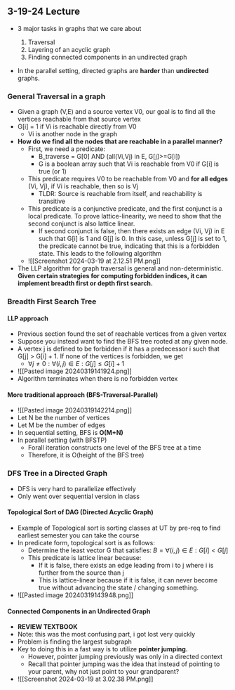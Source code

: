## 3-19-24 Lecture

- 3 major tasks in graphs that we care about
	1. Traversal
	2. Layering of an acyclic graph
	3. Finding connected components in an undirected graph

- In the parallel setting, directed graphs are **harder** than **undirected** graphs.

### General Traversal in a graph
- Given a graph (V,E) and a source vertex V0, our goal is to find all the vertices reachable from that source vertex
- G[i] =  1 if Vi is reachable directly from V0
	- Vi is another node in the graph
- **How do we find all the nodes that are reachable in a parallel manner?**
	- First, we need a predicate:
		- B_traverse = G[0] AND (all(Vi,Vj) in E, G[j]>=G[i])
		- G is a boolean array such that Vi is reachable from V0 if G[i] is true (or 1)
	- This predicate requires V0 to be reachable from V0 and **for all edges** (Vi, Vj), if Vi is reachable, then so is Vj
		- TLDR: Source is reachable from itself, and reachability is transitive
	- This predicate is a conjunctive predicate, and the first conjunct is a local predicate. To prove lattice-linearity, we need to show that the second conjunct is also lattice linear.
		- If second conjunct is false, then there exists an edge (Vi, Vj) in E such that G[i] is 1 and G[j] is 0. In this case, unless G[j] is set to 1, the predicate cannot be true, indicating that this is a forbidden state. This leads to the following algorithm
	- ![[Screenshot 2024-03-19 at 2.12.51 PM.png]]
- The LLP algorithm for graph traversal is general and non-deterministic. **Given certain strategies for computing forbidden indices, it can implement breadth first or depth first search.**
### Breadth First Search Tree
#### LLP approach
- Previous section found the set of reachable vertices from a given vertex
- Suppose you instead want to find the BFS tree rooted at any given node.
- A vertex j is defined to be forbidden if it has a predecessor i such that G[j] > G[i] + 1. If none of the vertices is forbidden, we get 
	- $\forall j \neq 0: \forall(i,j) \in E: G[j] \leq G[i]+1$
- ![[Pasted image 20240319141924.png]]
- Algorithm terminates when there is no forbidden vertex
#### More traditional approach (BFS-Traversal-Parallel)
- ![[Pasted image 20240319142214.png]]
- Let N be the number of vertices
- Let M be the number of edges
- In sequential setting, BFS is **O(M+N)**
- In parallel setting (with BFSTP)
	- Forall iteration constructs one level of the BFS tree at a time
	- Therefore, it is O(height of the BFS tree)

### DFS Tree in a Directed Graph
- DFS is very hard to parallelize effectively
- Only went over sequential version in class
#### Topological Sort of DAG (Directed Acyclic Graph)
- Example of Topological sort is sorting classes at UT by pre-req to find earliest semester you can take the course
- In predicate form, topological sort is as follows:
	- Determine the least vector G that satisfies: $B= \forall(i,j) \in E: G[i] < G[j]$
	- This predicate is lattice linear because:
		- If it is false, there exists an edge leading from i to j where i is further from the source than j
		- This is lattice-linear because if it is false, it can never become true without advancing the state / changing something.
- ![[Pasted image 20240319143948.png]]


#### Connected Components in an Undirected Graph
- **REVIEW TEXTBOOK**
- Note: this was the most confusing part, i got lost very quickly
- Problem is finding the largest subgraph
- Key to doing this in a fast way is to utilize **pointer jumping.**
	- However, pointer jumping previously was only in a directed context
	- Recall that pointer jumping was the idea that instead of pointing to your parent, why not just point to your grandparent?
- ![[Screenshot 2024-03-19 at 3.02.38 PM.png]]